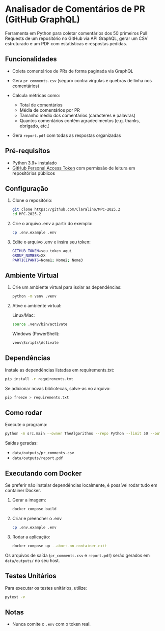 # Analisador de Comentários de PR (GitHub GraphQL)

Ferramenta em Python para coletar comentários dos 50 primeiros Pull Requests de um repositório no GitHub via API GraphQL, gerar um CSV estruturado e um PDF com estatísticas e respostas pedidas.

## Funcionalidades

- Coleta comentários de PRs de forma paginada via GraphQL
- Gera `pr_comments.csv` (seguro contra vírgulas e quebras de linha nos comentários)
- Calcula métricas como:

  - Total de comentários
  - Média de comentários por PR
  - Tamanho médio dos comentários (caracteres e palavras)
  - Quantos comentários contêm agradecimentos (e.g. thanks, obrigado, etc.)

- Gera `report.pdf` com todas as respostas organizadas

## Pré-requisitos

- Python 3.9+ instalado
- [GitHub Personal Access Token](https://github.com/settings/tokens) com permissão de leitura em repositórios públicos

## Configuração

1. Clone o repositório:

   ```bash
   git clone https://github.com/Claralino/MPC-2025.2
   cd MPC-2025.2
   ```

2. Crie o arquivo .env a partir do exemplo:

   ```bash
   cp .env.example .env
   ```

3. Edite o arquivo .env e insira seu token:

   ```bash
   GITHUB_TOKEN=seu_token_aqui
   GROUP_NUMBER=XX
   PARTICIPANTS=Nome1; Nome2; Nome3
   ```

## Ambiente Virtual

1. Crie um ambiente virtual para isolar as dependências:

   ```bash
   python -m venv .venv
   ```

2. Ative o ambiente virtual:

   Linux/Mac:

   ```bash
   source .venv/bin/activate
   ```

   Windows (PowerShell):

   ```bash
   venv\Scripts\Activate
   ```

## Dependências

Instale as dependências listadas em requirements.txt:

```bash
pip install -r requirements.txt
```

Se adicionar novas bibliotecas, salve-as no arquivo:

```bash
pip freeze > requirements.txt
```

## Como rodar

Execute o programa:

```bash
python -m src.main --owner TheAlgorithms --repo Python --limit 50 --outdir data/outputs
```

Saídas geradas:

- `data/outputs/pr_comments.csv`
- `data/outputs/report.pdf`


## Executando com Docker

Se preferir não instalar dependências localmente, é possível rodar tudo em container Docker.

1. Gerar a imagem:

   ```bash
   docker compose build
   ```

2. Criar e preencher o .env

   ```bash
   cp .env.example .env
   ```

3. Rodar a aplicação:

   ```bash
   docker compose up --abort-on-container-exit
   ```

Os arquivos de saída (`pr_comments.csv` e `report.pdf`) serão gerados em `data/outputs/` no seu host.


## Testes Unitários

Para executar os testes unitários, utilize:

```bash
pytest -v
```

## Notas

- Nunca comite o `.env` com o token real.
